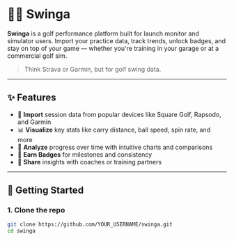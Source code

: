 # 🏌️‍♂️ Swinga

**Swinga** is a golf performance platform built for launch monitor and simulator users. Import your practice data, track trends, unlock badges, and stay on top of your game — whether you're training in your garage or at a commercial golf sim.

> Think Strava or Garmin, but for golf swing data.

---

## ✨ Features

- 📁 **Import** session data from popular devices like Square Golf, Rapsodo, and Garmin
- 📊 **Visualize** key stats like carry distance, ball speed, spin rate, and more
- 🧠 **Analyze** progress over time with intuitive charts and comparisons
- 🏅 **Earn Badges** for milestones and consistency
- 🔗 **Share** insights with coaches or training partners

---

## 🚀 Getting Started

### 1. Clone the repo

```bash
git clone https://github.com/YOUR_USERNAME/swinga.git
cd swinga
